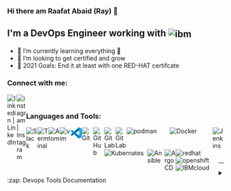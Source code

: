 ### Hi there am Raafat Abaid (Ray) 👋

## I'm a DevOps Engineer working with <img align="center" alt="ibm" width="100px" src="https://cdn.freebiesupply.com/images/large/2x/ibm-logo-transparent.png" />

- 🔭 I’m currently learning everything 🤣 
- 🌱 I’m looking to get certified and grow
- 🥅 2021 Goals: End it at least with one RED-HAT certifcate

<!-- - ⚡ Fun fact: I love to draw and play guitar / drums -->


### Connect with me:

<!-- [<img align="left" alt="johnydev.com" width="22px" src="https://raw.githubusercontent.com/iconic/open-iconic/master/svg/globe.svg" />][website] -->
<!-- [<img align="left" alt="youtube | YouTube" width="22px" src="https://cdn.jsdelivr.net/npm/simple-icons@v3/icons/youtube.svg" />][youtube] -->
[<img align="left" alt="linkedin | LinkedIn" width="22px" src="https://cdn.jsdelivr.net/npm/simple-icons@v3/icons/linkedin.svg" />][linkedin]
[<img align="left" alt="instagram | Instagram" width="22px" src="https://cdn.jsdelivr.net/npm/simple-icons@v3/icons/instagram.svg" />][instagram]

<br />

### Languages and Tools:

<img align="left" alt="Slack" width="26px" src="https://iconape.com/wp-content/files/fm/122535/png/Slack_icon_2019.png" />
<img align="left" alt="Terminal" width="26px" src="https://www.kindpng.com/picc/m/153-1538018_terminal-icon-hd-png-download.png" />
<img align="left" alt="Atom" width="26px" src="https://upload.wikimedia.org/wikipedia/commons/8/80/Atom_editor_logo.svg" />
<img align="left" alt="vim" width="26px" src="https://iconape.com/wp-content/files/yf/19049/png/cib-vim.png" />
<img align="left" alt="Visual Studio Code" width="26px" src="https://raw.githubusercontent.com/github/explore/80688e429a7d4ef2fca1e82350fe8e3517d3494d/topics/visual-studio-code/visual-studio-code.png" />
<img align="left" alt="Git" width="26px" src="https://iconape.com/wp-content/png_logo_vector/git-icon.png" />
<img align="left" alt="GitHub" width="26px" src="https://iconape.com/wp-content/files/ia/122232/png/Cib-github__CoreUI_Icons_v1.0.0_.png" />
<img align="left" alt="GitLab" width="26px" src="https://iconape.com/wp-content/files/eo/110906/png/trello.png" />
<img align="left" alt="GitLab" width="26px" src="https://brandslogos.com/wp-content/uploads/thumbs/gitlab-logo-vector.svg" />
<img align="left" alt="podman" width="100px" src="https://podman.io/images/podman.svg" />
<img align="left" alt="Docker" width="100px" src="https://upload.wikimedia.org/wikipedia/commons/thumb/4/4e/Docker_%28container_engine%29_logo.svg/1280px-Docker_%28container_engine%29_logo.svg.png" />
<img align="left" alt="Jenkins" width="26px" src="https://upload.wikimedia.org/wikipedia/commons/e/e9/Jenkins_logo.svg" />
<img align="left" alt="Kubernates" width="100px" src="https://cdn.freelogovectors.net/wp-content/uploads/2018/11/kubernetes-logo.png" />
<img align="left" alt="Ansible" width="40px" src="https://iconape.com/wp-content/files/xv/33916/png/ansible.png" />
<img align="left" alt="ArgoCD" width="26px" src="https://argoproj.github.io/argo-cd/assets/argo.png" /> 

<br />

<br />
<img align="left" alt="redhat" width="100px" src="https://iconape.com/wp-content/files/vn/346669/png/redhat-logo.png" />
<img align="left" alt="openshift" width="100px" src="https://iconape.com/wp-content/files/gd/349594/png/red-hat-openshift-logo.png" />
<img align="left" alt="IBMcloud" width="100px" src="https://iconape.com/wp-content/files/ar/352834/png/ibm-cloud-logo.png" />

<br />

<br />

---

<details>
  <summary>:zap: Devops Tools Documentation</summary>
  
<!--START_SECTION:activity-->
1. [Git Commands](https://github.com/johnbedeir/Devops-Tools-Documentation/blob/main/Git/Git_Commands.md)
2. [Docker Commands](https://github.com/johnbedeir/Devops-Tools-Documentation/blob/main/Docker/Docker%20commands.MD)
3. [Ansible Playbook Template](https://github.com/johnbedeir/Devops-Tools-Documentation/blob/main/Ansible/ansible-playbook%20(example).yml)
<!--END_SECTION:activity-->

</details>

<!-- [website]: https://johnydev.com
[youtube]: https://www.youtube.com/channel/UCxvd-DdyFsE_07lCa4kRINA -->
[instagram]: https://www.instagram.com/r.adly_/
[linkedin]: https://www.linkedin.com/in/raafatadly/
<!-- [course]: https://www.youtube.com/channel/UCxvd-DdyFsE_07lCa4kRINA -->
